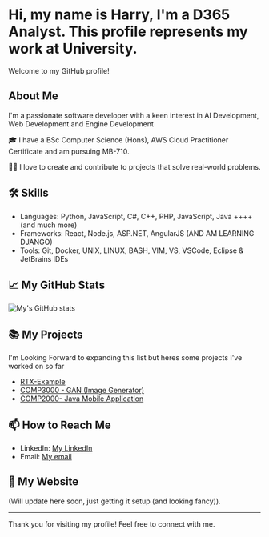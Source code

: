 # Hi, my name is Harry, I'm a D365 Analyst. This profile represents my work at University.

Welcome to my GitHub profile!

## About Me
I'm a passionate software developer with a keen interest in AI Development, Web Development and Engine Development

🎓 I have a BSc Computer Science (Hons), AWS Cloud Practitioner Certificate and am pursuing MB-710.

👨‍💻 I love to create and contribute to projects that solve real-world problems.

## 🛠 Skills
- Languages: Python, JavaScript, C#, C++, PHP, JavaScript, Java ++++ (and much more)
- Frameworks: React, Node.js, ASP.NET, AngularJS (AND AM LEARNING DJANGO)
- Tools: Git, Docker, UNIX, LINUX, BASH, VIM, VS, VSCode, Eclipse & JetBrains IDEs

## 📈 My GitHub Stats

![My's GitHub stats](https://github-readme-stats.vercel.app/api?username=Harry040502&show_icons=true&theme=radical)

## 📚 My Projects
I'm Looking Forward to expanding this list but heres some projects I've worked on so far

- [RTX-Example](https://github.com/Harry040502/RTX-Example)
- [COMP3000 - GAN (Image Generator)](https://github.com/Harry040502/COMP3000)
- [COMP2000- Java Mobile Application](https://github.com/Harry040502/ScoreLeaderboard)

## 📫 How to Reach Me
- LinkedIn: [My LinkedIn](https://www.linkedin.com/in/harry-spruce-07013b105/)
- Email: [My email](mailto:spruce.harry@gmail.com)

## 📝 My Website
(Will update here soon, just getting it setup (and looking fancy)).

---

Thank you for visiting my profile! Feel free to connect with me.

